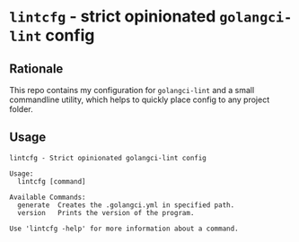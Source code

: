 # `lintcfg` - strict opinionated `golangci-lint` config

## Rationale

This repo contains my configuration for `golangci-lint` and a small commandline utility, which helps to quickly place config to any project folder.

## Usage
```
lintcfg - Strict opinionated golangci-lint config

Usage:
  lintcfg [command]

Available Commands:
  generate  Creates the .golangci.yml in specified path.
  version   Prints the version of the program.

Use 'lintcfg -help' for more information about a command.

```